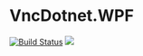 # VncDotnet.WPF
[![Build Status](https://dev.azure.com/benediktradtke/VncDotnet/_apis/build/status/VncDotnet.VncDotnet.WPF%20CI?branchName=master)](https://dev.azure.com/benediktradtke/VncDotnet/_build/latest?definitionId=9&branchName=master)
![](https://tokei.rs/b1/github/VncDotnet/VncDotnet.WPF)

